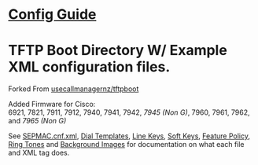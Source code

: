 # [Config Guide](https://docs.google.com/document/d/e/2PACX-1vQ9MsVxQbtMufW6UFprTqOE3U9xmLB-fCFm4m3tDBs1KOd_6DkHqBcZgymoo8dsDflXljCD6xXiTO3s/pub)

# TFTP Boot Directory W/ Example XML configuration files.
Forked From [usecallmanagernz/tftpboot](https://github.com/usecallmanagernz/tftpboot)

Added Firmware for Cisco: <br>
6921, 
7821, 
7911, 7912, 7940, 7941, 7942, *7945 (Non G)*, 
7960, 7961, 7962, and *7965 (Non G)*

See [SEPMAC.cnf.xml](http://usecallmanager.nz/sepmac-cnf-xml.html),
[Dial Templates](http://usecallmanager.nz/dial-template-xml.html),
[Line Keys](http://usecallmanager.nz/line-keys-xml.html),
[Soft Keys](http://usecallmanager.nz/soft-keys-xml.html),
[Feature Policy](http://usecallmanager.nz/feature-policy-xml.html),
[Ring Tones](http://usecallmanager.nz/ring-list-xml.html) and
[Background Images](http://usecallmanager.nz/image-list-xml.html) for documentation on what each file and XML tag does.
